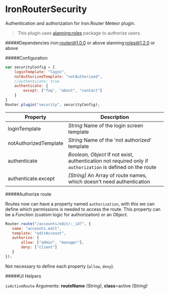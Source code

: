 # IronRouterSecurity

Authentication and authorization for Iron.Router Meteor plugin.

> This plugin uses [alanning:roles](https://github.com/alanning/meteor-roles) package to authorize users.

#####Dependencies
    iron:router@1.0.0 or above
    alanning:roles@1.2.0 or above

#####Configuration
```js
var securityConfig = {
    loginTemplate: "login",
    notAuthorizedTemplate: "notAuthorized",
    //authenticate: true
    authenticate: {
        except: ["faq", "about", "contact"]
    }
}
Router.plugin("security", securityConfig);
```
|Property | Description|
|---------|------------|
| loginTemplate | *String* Name of the login screen template|
| notAuthorizedTemplate | *String* Name of the 'not authorized' template|
| authenticate | *Boolean, Object* If not exist, authentication not required only if `authorization` is defined on the route|
| authenticate.except | *[String]* An Array of route names, which doesn't need authentication|


#####Authorize route

Routes now can have a property named `authorization`, with this we can define which permissions is needed to access the route. 
This property can be a *Function* (custom logic for authorization) or an *Object*.
 
 ```js
Router.route("/accounts/edit/:_id?", {
    name: "accounts.edit",
    template: "editAccount",
    authorize: {
        allow: ["admin", "manager"],
        deny: ["client"]
    }   
});
```

Not necessary to define each property (`allow`, `deny`).

#####UI Helpers

`isActiveRoute` Arguments: **routeName** *(String)*, **class**=active *(String)*

